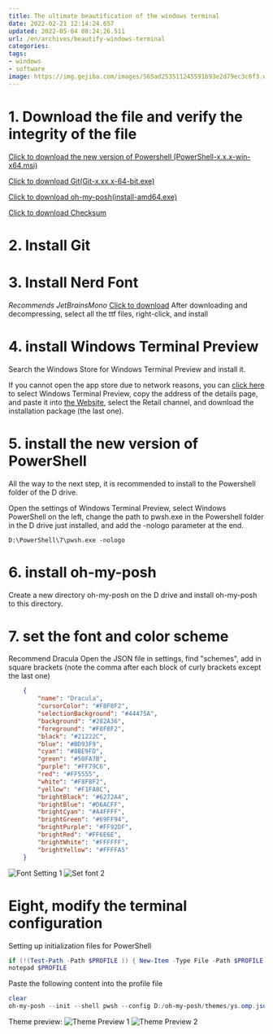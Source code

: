 ```yaml
---
title: The ultimate beautification of the windows terminal
date: 2022-02-21 12:14:24.657
updated: 2022-05-04 08:24:26.511
url: /en/archives/beautify-windows-terminal
categories:
tags:
- windows
- software
image: https://img.gejiba.com/images/565ad253511245591b93e2d79ec3c6f3.webp
---
```


# 1. Download the file and verify the integrity of the file
[Click to download the new version of Powershell (PowerShell-x.x.x-win-x64.msi)](https://cdn.githubjs.cf/PowerShell/PowerShell/releases/latest)

[Click to download Git(Git-x.xx.x-64-bit.exe)](https://hub.fastgit.xyz/git-for-windows/git/releases/latest)

[Click to download oh-my-posh(install-amd64.exe)](https://cdn.githubjs.cf/JanDeDobbeleer/oh-my-posh/releases/latest)

[Click to download Checksum](https://ybygjylj.lanzouf.com/iYuZD06mepjc)
# 2. Install Git
# 3. Install Nerd Font
*Recommends JetBrainsMono*
[Click to download](https://cdn.githubjs.cf/ryanoasis/nerd-fonts/releases/download/v2.1.0/JetBrainsMono.zip)
After downloading and decompressing, select all the ttf files, right-click, and install
# 4. install Windows Terminal Preview
Search the Windows Store for Windows Terminal Preview and install it.

If you cannot open the app store due to network reasons, you can [click here](https://apps.microsoft.com/store/search/windows%20terminal%20preview) to select Windows Terminal Preview, copy the address of the details page, and paste it into [the Website](https://store.rg-adguard.net/), select the Retail channel, and download the installation package (the last one).
# 5. install the new version of PowerShell
All the way to the next step, it is recommended to install to the Powershell folder of the D drive.

Open the settings of Windows Terminal Preview, select Windows PowerShell on the left, change the path to pwsh.exe in the Powershell folder in the D drive just installed, and add the -nologo parameter at the end.
````
D:\PowerShell\7\pwsh.exe -nologo
````
# 6. install oh-my-posh

Create a new directory oh-my-posh on the D drive and install oh-my-posh to this directory.

# 7. set the font and color scheme
Recommend Dracula
Open the JSON file in settings, find "schemes", add in square brackets (note the comma after each block of curly brackets except the last one)
````json
    {
        "name": "Dracula",
        "cursorColor": "#F8F8F2",
        "selectionBackground": "#44475A",
        "background": "#282A36",
        "foreground": "#F8F8F2",
        "black": "#21222C",
        "blue": "#BD93F9",
        "cyan": "#8BE9FD",
        "green": "#50FA7B",
        "purple": "#FF79C6",
        "red": "#FF5555",
        "white": "#F8F8F2",
        "yellow": "#F1FA8C",
        "brightBlack": "#6272A4",
        "brightBlue": "#D6ACFF",
        "brightCyan": "#A4FFFF",
        "brightGreen": "#69FF94",
        "brightPurple": "#FF92DF",
        "brightRed": "#FF6E6E",
        "brightWhite": "#FFFFFF",
        "brightYellow": "#FFFFA5"
    }
````

![Font Setting 1](https://img.gejiba.com/images/1a03655068e1df483525e55ea3bb8e2e.webp)
![Set font 2](https://img.gejiba.com/images/55ba23a7faf29579ce8cd60f95ebf61a.webp)
# Eight, modify the terminal configuration

Setting up initialization files for PowerShell

```powershell
if (!(Test-Path -Path $PROFILE )) { New-Item -Type File -Path $PROFILE -Force }
notepad $PROFILE
````
Paste the following content into the profile file
```powershell
clear
oh-my-posh --init --shell pwsh --config D:/oh-my-posh/themes/ys.omp.json | Invoke-Expression
````

Theme preview:
![Theme Preview 1](https://img.gejiba.com/images/b64b31060fdd99e11c08962d785fd887.webp)
![Theme Preview 2](https://img.gejiba.com/images/0fccd6fb610e9fe59572c17be2fdc8ec.webp)
